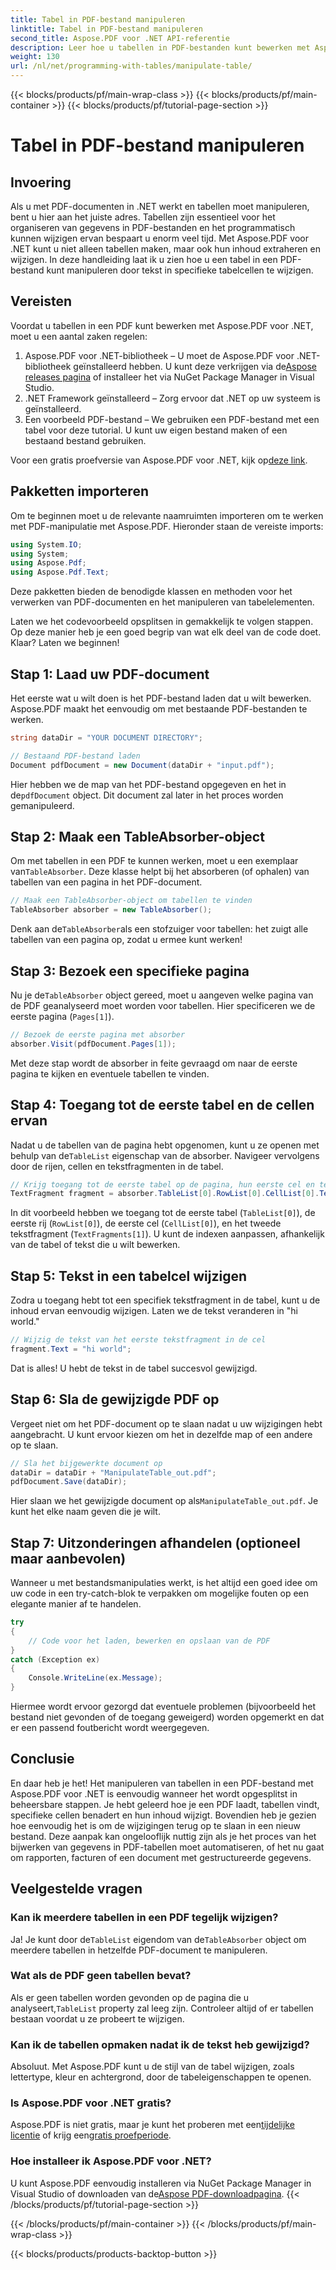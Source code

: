 ```yaml
---
title: Tabel in PDF-bestand manipuleren
linktitle: Tabel in PDF-bestand manipuleren
second_title: Aspose.PDF voor .NET API-referentie
description: Leer hoe u tabellen in PDF-bestanden kunt bewerken met Aspose.PDF voor .NET met een stapsgewijze zelfstudie, inclusief codevoorbeelden en aanbevolen procedures.
weight: 130
url: /nl/net/programming-with-tables/manipulate-table/
---
```


{{< blocks/products/pf/main-wrap-class >}}
{{< blocks/products/pf/main-container >}}
{{< blocks/products/pf/tutorial-page-section >}}

# Tabel in PDF-bestand manipuleren

## Invoering

Als u met PDF-documenten in .NET werkt en tabellen moet manipuleren, bent u hier aan het juiste adres. Tabellen zijn essentieel voor het organiseren van gegevens in PDF-bestanden en het programmatisch kunnen wijzigen ervan bespaart u enorm veel tijd. Met Aspose.PDF voor .NET kunt u niet alleen tabellen maken, maar ook hun inhoud extraheren en wijzigen. In deze handleiding laat ik u zien hoe u een tabel in een PDF-bestand kunt manipuleren door tekst in specifieke tabelcellen te wijzigen.

## Vereisten

Voordat u tabellen in een PDF kunt bewerken met Aspose.PDF voor .NET, moet u een aantal zaken regelen:

1.  Aspose.PDF voor .NET-bibliotheek – U moet de Aspose.PDF voor .NET-bibliotheek geïnstalleerd hebben. U kunt deze verkrijgen via de[Aspose releases pagina](https://releases.aspose.com/pdf/net/) of installeer het via NuGet Package Manager in Visual Studio.
2. .NET Framework geïnstalleerd – Zorg ervoor dat .NET op uw systeem is geïnstalleerd.
3. Een voorbeeld PDF-bestand – We gebruiken een PDF-bestand met een tabel voor deze tutorial. U kunt uw eigen bestand maken of een bestaand bestand gebruiken.

 Voor een gratis proefversie van Aspose.PDF voor .NET, kijk op[deze link](https://releases.aspose.com/).

## Pakketten importeren

Om te beginnen moet u de relevante naamruimten importeren om te werken met PDF-manipulatie met Aspose.PDF. Hieronder staan de vereiste imports:

```csharp
using System.IO;
using System;
using Aspose.Pdf;
using Aspose.Pdf.Text;
```

Deze pakketten bieden de benodigde klassen en methoden voor het verwerken van PDF-documenten en het manipuleren van tabelelementen.

Laten we het codevoorbeeld opsplitsen in gemakkelijk te volgen stappen. Op deze manier heb je een goed begrip van wat elk deel van de code doet. Klaar? Laten we beginnen!

## Stap 1: Laad uw PDF-document

Het eerste wat u wilt doen is het PDF-bestand laden dat u wilt bewerken. Aspose.PDF maakt het eenvoudig om met bestaande PDF-bestanden te werken.

```csharp
string dataDir = "YOUR DOCUMENT DIRECTORY";

// Bestaand PDF-bestand laden
Document pdfDocument = new Document(dataDir + "input.pdf");
```

 Hier hebben we de map van het PDF-bestand opgegeven en het in de`pdfDocument` object. Dit document zal later in het proces worden gemanipuleerd.

## Stap 2: Maak een TableAbsorber-object

 Om met tabellen in een PDF te kunnen werken, moet u een exemplaar van`TableAbsorber`. Deze klasse helpt bij het absorberen (of ophalen) van tabellen van een pagina in het PDF-document.

```csharp
// Maak een TableAbsorber-object om tabellen te vinden
TableAbsorber absorber = new TableAbsorber();
```

 Denk aan de`TableAbsorber`als een stofzuiger voor tabellen: het zuigt alle tabellen van een pagina op, zodat u ermee kunt werken!

## Stap 3: Bezoek een specifieke pagina

 Nu je de`TableAbsorber` object gereed, moet u aangeven welke pagina van de PDF geanalyseerd moet worden voor tabellen. Hier specificeren we de eerste pagina (`Pages[1]`).

```csharp
// Bezoek de eerste pagina met absorber
absorber.Visit(pdfDocument.Pages[1]);
```

Met deze stap wordt de absorber in feite gevraagd om naar de eerste pagina te kijken en eventuele tabellen te vinden.

## Stap 4: Toegang tot de eerste tabel en de cellen ervan

 Nadat u de tabellen van de pagina hebt opgenomen, kunt u ze openen met behulp van de`TableList` eigenschap van de absorber. Navigeer vervolgens door de rijen, cellen en tekstfragmenten in de tabel.

```csharp
// Krijg toegang tot de eerste tabel op de pagina, hun eerste cel en tekstfragmenten daarin
TextFragment fragment = absorber.TableList[0].RowList[0].CellList[0].TextFragments[1];
```

In dit voorbeeld hebben we toegang tot de eerste tabel (`TableList[0]`), de eerste rij (`RowList[0]`), de eerste cel (`CellList[0]`), en het tweede tekstfragment (`TextFragments[1]`). U kunt de indexen aanpassen, afhankelijk van de tabel of tekst die u wilt bewerken.

## Stap 5: Tekst in een tabelcel wijzigen

Zodra u toegang hebt tot een specifiek tekstfragment in de tabel, kunt u de inhoud ervan eenvoudig wijzigen. Laten we de tekst veranderen in "hi world."

```csharp
// Wijzig de tekst van het eerste tekstfragment in de cel
fragment.Text = "hi world";
```

Dat is alles! U hebt de tekst in de tabel succesvol gewijzigd.

## Stap 6: Sla de gewijzigde PDF op

Vergeet niet om het PDF-document op te slaan nadat u uw wijzigingen hebt aangebracht. U kunt ervoor kiezen om het in dezelfde map of een andere op te slaan.

```csharp
// Sla het bijgewerkte document op
dataDir = dataDir + "ManipulateTable_out.pdf";
pdfDocument.Save(dataDir);
```

 Hier slaan we het gewijzigde document op als`ManipulateTable_out.pdf`. Je kunt het elke naam geven die je wilt.

## Stap 7: Uitzonderingen afhandelen (optioneel maar aanbevolen)

Wanneer u met bestandsmanipulaties werkt, is het altijd een goed idee om uw code in een try-catch-blok te verpakken om mogelijke fouten op een elegante manier af te handelen.

```csharp
try
{
    // Code voor het laden, bewerken en opslaan van de PDF
}
catch (Exception ex)
{
    Console.WriteLine(ex.Message);
}
```

Hiermee wordt ervoor gezorgd dat eventuele problemen (bijvoorbeeld het bestand niet gevonden of de toegang geweigerd) worden opgemerkt en dat er een passend foutbericht wordt weergegeven.

## Conclusie

En daar heb je het! Het manipuleren van tabellen in een PDF-bestand met Aspose.PDF voor .NET is eenvoudig wanneer het wordt opgesplitst in beheersbare stappen. Je hebt geleerd hoe je een PDF laadt, tabellen vindt, specifieke cellen benadert en hun inhoud wijzigt. Bovendien heb je gezien hoe eenvoudig het is om de wijzigingen terug op te slaan in een nieuw bestand. Deze aanpak kan ongelooflijk nuttig zijn als je het proces van het bijwerken van gegevens in PDF-tabellen moet automatiseren, of het nu gaat om rapporten, facturen of een document met gestructureerde gegevens.

## Veelgestelde vragen

### Kan ik meerdere tabellen in een PDF tegelijk wijzigen?  
 Ja! Je kunt door de`TableList` eigendom van de`TableAbsorber` object om meerdere tabellen in hetzelfde PDF-document te manipuleren.

### Wat als de PDF geen tabellen bevat?  
 Als er geen tabellen worden gevonden op de pagina die u analyseert,`TableList` property zal leeg zijn. Controleer altijd of er tabellen bestaan voordat u ze probeert te wijzigen.

### Kan ik de tabellen opmaken nadat ik de tekst heb gewijzigd?  
Absoluut. Met Aspose.PDF kunt u de stijl van de tabel wijzigen, zoals lettertype, kleur en achtergrond, door de tabeleigenschappen te openen.

### Is Aspose.PDF voor .NET gratis?  
 Aspose.PDF is niet gratis, maar je kunt het proberen met een[tijdelijke licentie](https://purchase.aspose.com/temporary-license/) of krijg een[gratis proefperiode](https://releases.aspose.com/).

### Hoe installeer ik Aspose.PDF voor .NET?  
 U kunt Aspose.PDF eenvoudig installeren via NuGet Package Manager in Visual Studio of downloaden van de[Aspose PDF-downloadpagina](https://releases.aspose.com/pdf/net/).
{{< /blocks/products/pf/tutorial-page-section >}}

{{< /blocks/products/pf/main-container >}}
{{< /blocks/products/pf/main-wrap-class >}}

{{< blocks/products/products-backtop-button >}}
